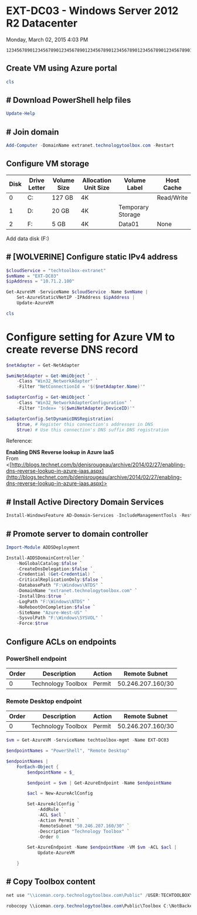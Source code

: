 ﻿# EXT-DC03 - Windows Server 2012 R2 Datacenter

Monday, March 02, 2015
4:03 PM

```Text
12345678901234567890123456789012345678901234567890123456789012345678901234567890
```

## Create VM using Azure portal

```PowerShell
cls
```

## # Download PowerShell help files

```PowerShell
Update-Help
```

## # Join domain

```PowerShell
Add-Computer -DomainName extranet.technologytoolbox.com -Restart
```

## Configure VM storage

| Disk | Drive Letter | Volume Size | Allocation Unit Size | Volume Label      | Host Cache |
| ---- | ------------ | ----------- | -------------------- | ----------------- | ---------- |
| 0    | C:           | 127 GB      | 4K                   |                   | Read/Write |
| 1    | D:           | 20 GB       | 4K                   | Temporary Storage |            |
| 2    | F:           | 5 GB        | 4K                   | Data01            | None       |

Add data disk (F:)

## # [WOLVERINE] Configure static IPv4 address

```PowerShell
$cloudService = "techtoolbox-extranet"
$vmName = "EXT-DC03"
$ipAddress = "10.71.2.100"

Get-AzureVM -ServiceName $cloudService -Name $vmName |
    Set-AzureStaticVNetIP -IPAddress $ipAddress |
    Update-AzureVM
```

```PowerShell
cls
```

# Configure setting for Azure VM to create reverse DNS record

```PowerShell
$netAdapter = Get-NetAdapter

$wmiNetAdapter = Get-WmiObject `
    -Class "Win32_NetworkAdapter" `
    -Filter "NetConnectionId = '$($netAdapter.Name)'"

$adapterConfig = Get-WmiObject `
    -Class "Win32_NetworkAdapterConfiguration" `
    -Filter "Index= '$($wmiNetAdapter.DeviceID)'"

$adapterConfig.SetDynamicDNSRegistration(
    $true, # Register this connection's addresses in DNS
    $true) # Use this connection's DNS suffix DNS registration
```

Reference:

**Enabling DNS Reverse lookup in Azure IaaS**\
From <[http://blogs.technet.com/b/denisrougeau/archive/2014/02/27/enabling-dns-reverse-lookup-in-azure-iaas.aspx](http://blogs.technet.com/b/denisrougeau/archive/2014/02/27/enabling-dns-reverse-lookup-in-azure-iaas.aspx)>

## # Install Active Directory Domain Services

```PowerShell
Install-WindowsFeature AD-Domain-Services -IncludeManagementTools -Restart
```

## # Promote server to domain controller

```PowerShell
Import-Module ADDSDeployment

Install-ADDSDomainController `
    -NoGlobalCatalog:$false `
    -CreateDnsDelegation:$false `
    -Credential (Get-Credential) `
    -CriticalReplicationOnly:$false `
    -DatabasePath "F:\Windows\NTDS" `
    -DomainName "extranet.technologytoolbox.com" `
    -InstallDns:$true `
    -LogPath "F:\Windows\NTDS" `
    -NoRebootOnCompletion:$false `
    -SiteName "Azure-West-US" `
    -SysvolPath "F:\Windows\SYSVOL" `
    -Force:$true
```

## Configure ACLs on endpoints

### PowerShell endpoint

| **Order** | **Description**    | **Action** | **Remote Subnet** |
| --------- | ------------------ | ---------- | ----------------- |
| 0         | Technology Toolbox | Permit     | 50.246.207.160/30 |

### Remote Desktop endpoint

| **Order** | **Description**    | **Action** | **Remote Subnet** |
| --------- | ------------------ | ---------- | ----------------- |
| 0         | Technology Toolbox | Permit     | 50.246.207.160/30 |

```PowerShell
$vm = Get-AzureVM -ServiceName techtoolbox-mgmt -Name EXT-DC03

$endpointNames = "PowerShell", "Remote Desktop"

$endpointNames |
    ForEach-Object {
        $endpointName = $_

        $endpoint = $vm | Get-AzureEndpoint -Name $endpointName

        $acl = New-AzureAclConfig

        Set-AzureAclConfig `
            -AddRule `
            -ACL $acl `
            -Action Permit `
            -RemoteSubnet "50.246.207.160/30" `
            -Description "Technology Toolbox" `
            -Order 0

        Set-AzureEndpoint -Name $endpointName -VM $vm -ACL $acl |
            Update-AzureVM

    }
```

## # Copy Toolbox content

```PowerShell
net use "\\iceman.corp.technologytoolbox.com\Public" /USER:TECHTOOLBOX\jjameson

robocopy \\iceman.corp.technologytoolbox.com\Public\Toolbox C:\NotBackedUp\Public\Toolbox /E
```

